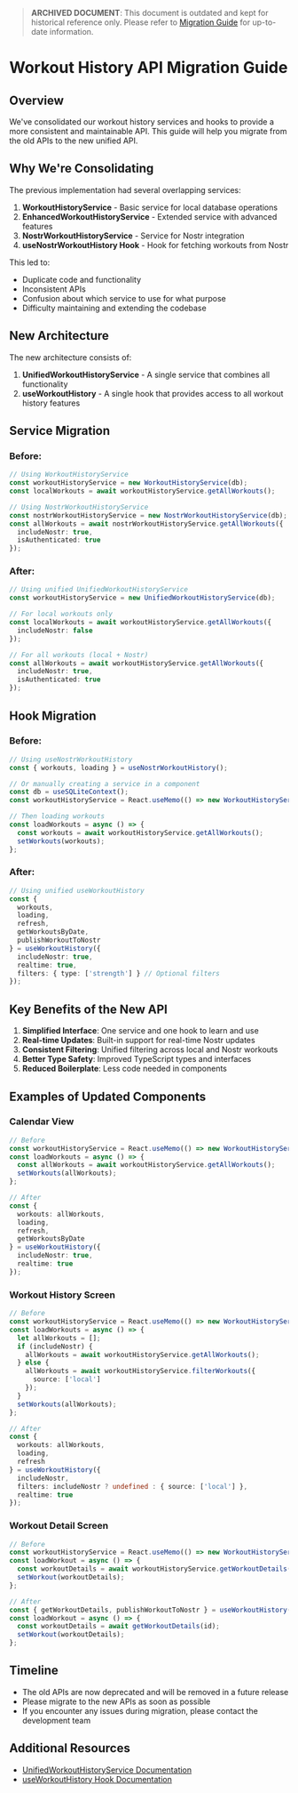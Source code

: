 > **ARCHIVED DOCUMENT**: This document is outdated and kept for historical reference only. Please refer to [Migration Guide](../../features/history/migration_guide.md) for up-to-date information.

# Workout History API Migration Guide

## Overview

We've consolidated our workout history services and hooks to provide a more consistent and maintainable API. This guide will help you migrate from the old APIs to the new unified API.

## Why We're Consolidating

The previous implementation had several overlapping services:

1. **WorkoutHistoryService** - Basic service for local database operations
2. **EnhancedWorkoutHistoryService** - Extended service with advanced features
3. **NostrWorkoutHistoryService** - Service for Nostr integration
4. **useNostrWorkoutHistory Hook** - Hook for fetching workouts from Nostr

This led to:
- Duplicate code and functionality
- Inconsistent APIs
- Confusion about which service to use for what purpose
- Difficulty maintaining and extending the codebase

## New Architecture

The new architecture consists of:

1. **UnifiedWorkoutHistoryService** - A single service that combines all functionality
2. **useWorkoutHistory** - A single hook that provides access to all workout history features

## Service Migration

### Before:

```typescript
// Using WorkoutHistoryService
const workoutHistoryService = new WorkoutHistoryService(db);
const localWorkouts = await workoutHistoryService.getAllWorkouts();

// Using NostrWorkoutHistoryService
const nostrWorkoutHistoryService = new NostrWorkoutHistoryService(db);
const allWorkouts = await nostrWorkoutHistoryService.getAllWorkouts({
  includeNostr: true,
  isAuthenticated: true
});
```

### After:

```typescript
// Using unified UnifiedWorkoutHistoryService
const workoutHistoryService = new UnifiedWorkoutHistoryService(db);

// For local workouts only
const localWorkouts = await workoutHistoryService.getAllWorkouts({
  includeNostr: false
});

// For all workouts (local + Nostr)
const allWorkouts = await workoutHistoryService.getAllWorkouts({
  includeNostr: true,
  isAuthenticated: true
});
```

## Hook Migration

### Before:

```typescript
// Using useNostrWorkoutHistory
const { workouts, loading } = useNostrWorkoutHistory();

// Or manually creating a service in a component
const db = useSQLiteContext();
const workoutHistoryService = React.useMemo(() => new WorkoutHistoryService(db), [db]);

// Then loading workouts
const loadWorkouts = async () => {
  const workouts = await workoutHistoryService.getAllWorkouts();
  setWorkouts(workouts);
};
```

### After:

```typescript
// Using unified useWorkoutHistory
const { 
  workouts, 
  loading, 
  refresh, 
  getWorkoutsByDate,
  publishWorkoutToNostr 
} = useWorkoutHistory({
  includeNostr: true,
  realtime: true,
  filters: { type: ['strength'] } // Optional filters
});
```

## Key Benefits of the New API

1. **Simplified Interface**: One service and one hook to learn and use
2. **Real-time Updates**: Built-in support for real-time Nostr updates
3. **Consistent Filtering**: Unified filtering across local and Nostr workouts
4. **Better Type Safety**: Improved TypeScript types and interfaces
5. **Reduced Boilerplate**: Less code needed in components

## Examples of Updated Components

### Calendar View

```typescript
// Before
const workoutHistoryService = React.useMemo(() => new WorkoutHistoryService(db), [db]);
const loadWorkouts = async () => {
  const allWorkouts = await workoutHistoryService.getAllWorkouts();
  setWorkouts(allWorkouts);
};

// After
const { 
  workouts: allWorkouts, 
  loading, 
  refresh, 
  getWorkoutsByDate 
} = useWorkoutHistory({
  includeNostr: true,
  realtime: true
});
```

### Workout History Screen

```typescript
// Before
const workoutHistoryService = React.useMemo(() => new WorkoutHistoryService(db), [db]);
const loadWorkouts = async () => {
  let allWorkouts = [];
  if (includeNostr) {
    allWorkouts = await workoutHistoryService.getAllWorkouts();
  } else {
    allWorkouts = await workoutHistoryService.filterWorkouts({
      source: ['local']
    });
  }
  setWorkouts(allWorkouts);
};

// After
const { 
  workouts: allWorkouts, 
  loading, 
  refresh 
} = useWorkoutHistory({
  includeNostr,
  filters: includeNostr ? undefined : { source: ['local'] },
  realtime: true
});
```

### Workout Detail Screen

```typescript
// Before
const workoutHistoryService = React.useMemo(() => new WorkoutHistoryService(db), [db]);
const loadWorkout = async () => {
  const workoutDetails = await workoutHistoryService.getWorkoutDetails(id);
  setWorkout(workoutDetails);
};

// After
const { getWorkoutDetails, publishWorkoutToNostr } = useWorkoutHistory();
const loadWorkout = async () => {
  const workoutDetails = await getWorkoutDetails(id);
  setWorkout(workoutDetails);
};
```

## Timeline

- The old APIs are now deprecated and will be removed in a future release
- Please migrate to the new APIs as soon as possible
- If you encounter any issues during migration, please contact the development team

## Additional Resources

- [UnifiedWorkoutHistoryService Documentation](../api/UnifiedWorkoutHistoryService.md)
- [useWorkoutHistory Hook Documentation](../api/useWorkoutHistory.md)
